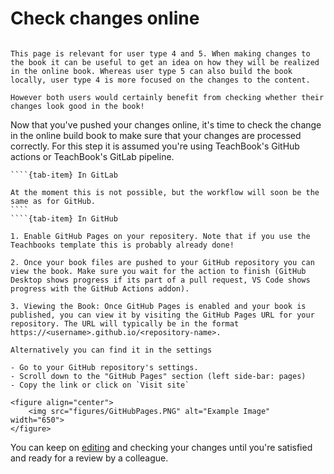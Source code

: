 # Check changes online

```{Note}

This page is relevant for user type 4 and 5. When making changes to the book it can be useful to get an idea on how they will be realized in the online book. Whereas user type 5 can also build the book locally, user type 4 is more focused on the changes to the content.

However both users would certainly benefit from checking whether their changes look good in the book!
```

Now that you've pushed your changes online, it's time to check the change in the online build book to make sure that your changes are processed correctly. For this step it is assumed you're using TeachBook's GitHub actions or TeachBook's GitLab pipeline.

`````{tab-set}
````{tab-item} In GitLab

At the moment this is not possible, but the workflow will soon be the same as for GitHub.
````
````{tab-item} In GitHub

1. Enable GitHub Pages on your repositery. Note that if you use the Teachbooks template this is probably already done!

2. Once your book files are pushed to your GitHub repository you can view the book. Make sure you wait for the action to finish (GitHub Desktop shows progress if its part of a pull request, VS Code shows progress with the GitHub Actions addon).

3. Viewing the Book: Once GitHub Pages is enabled and your book is published, you can view it by visiting the GitHub Pages URL for your repository. The URL will typically be in the format https://<username>.github.io/<repository-name>.

Alternatively you can find it in the settings

- Go to your GitHub repository's settings.
- Scroll down to the "GitHub Pages" section (left side-bar: pages)
- Copy the link or click on `Visit site`

<figure align="center">
    <img src="figures/GitHubPages.PNG" alt="Example Image" width="650">
</figure>
`````

You can keep on [editing](edit_book) and checking your changes until you're satisfied and ready for a review by a colleague.
